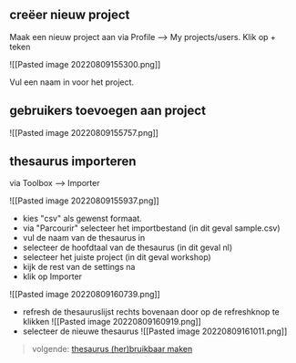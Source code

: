 ## creëer nieuw project
Maak een nieuw project aan via Profile --> My projects/users.
Klik op + teken

![[Pasted image 20220809155300.png]]

Vul een naam in voor het project.

## gebruikers toevoegen aan project

![[Pasted image 20220809155757.png]]


## thesaurus importeren
via Toolbox --> Importer

![[Pasted image 20220809155937.png]]

- kies "csv" als gewenst formaat.
- via "Parcourir" selecteer het importbestand (in dit geval sample.csv)
- vul de naam van de thesaurus in
- selecteer de hoofdtaal van de thesaurus (in dit geval nl)
- selecteer het juiste project (in dit geval workshop)
- kijk de rest van de settings na
- klik op Importer

![[Pasted image 20220809160739.png]]

- refresh de thesauruslijst rechts bovenaan door op de refreshknop te klikken
  ![[Pasted image 20220809160919.png]]
- selecteer de nieuwe thesaurus
  ![[Pasted image 20220809161011.png]]


> volgende: [thesaurus (her)bruikbaar maken](https://github.com/MoMu-Antwerp/WorkshopOpentheso/blob/main/hergebruik.md)

